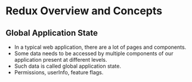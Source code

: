 # Redux Overview and Concepts


## Global Application State 

- In a typical web application, there are a lot of pages and components.
- Some data needs to be accessed by multiple components of our application present at different levels.
- Such data is called global application state.
- Permissions, userInfo, feature flags.
